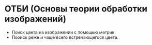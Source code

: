 <h1>ОТБИ (Основы теории обработки изображений)</h1>
<ul>
  <li>Поиск цвета на изображении с помощью метрик</li>
  <li>Пооиск реже и чаще всего встречающегося цвета.
</li>
 </ul>

